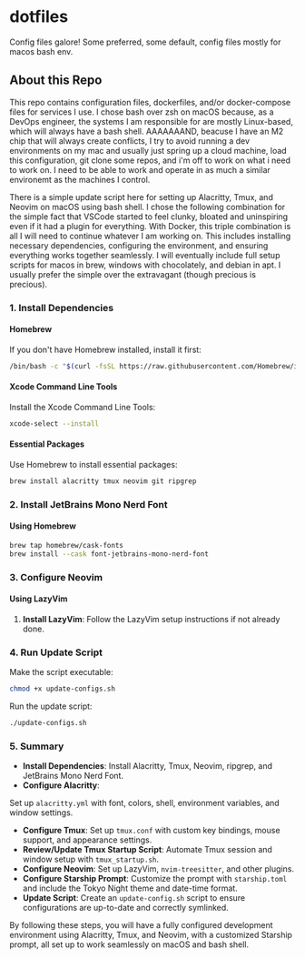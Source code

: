 # dotfiles
Config files galore! Some preferred, some default, config files mostly for macos bash env.

## About this Repo
This repo contains configuration files, dockerfiles, and/or docker-compose files for services I use. I chose bash over zsh on macOS because, as a DevOps engineer, the systems I am responsible for are mostly Linux-based, which will always have a bash shell. AAAAAAAND, beacuse I have an M2 chip that will always create conflicts, I try to avoid running a dev environments on my mac and usually just spring up a cloud machine, load this configuration, git clone some repos, and i'm off to work on what i need to work on. I need to be able to work and operate in as much a similar environemt as the machines I control.

There is a simple update script here for setting up Alacritty, Tmux, and Neovim on macOS using bash shell. I chose the following combination for the simple fact that VSCode started to feel clunky, bloated and uninspiring even if it had a plugin for everything. With Docker, this triple combination is all I will need to continue whatever I am working on. This includes installing necessary dependencies, configuring the environment, and ensuring everything works together seamlessly. I will eventually include full setup scripts for macos in brew, windows with chocolately, and debian in apt.  I usually prefer the simple over the extravagant (though precious is precious).

### **1. Install Dependencies**

#### **Homebrew**

If you don't have Homebrew installed, install it first:

```bash
/bin/bash -c "$(curl -fsSL https://raw.githubusercontent.com/Homebrew/install/HEAD/install.sh)"
```

#### **Xcode Command Line Tools**

Install the Xcode Command Line Tools:

```bash
xcode-select --install
```

#### **Essential Packages**

Use Homebrew to install essential packages:

```bash
brew install alacritty tmux neovim git ripgrep
```

### **2. Install JetBrains Mono Nerd Font**

#### **Using Homebrew**

```bash
brew tap homebrew/cask-fonts
brew install --cask font-jetbrains-mono-nerd-font
```

### **3. Configure Neovim**

#### **Using LazyVim**

1. **Install LazyVim**: Follow the LazyVim setup instructions if not already done.

### **4. Run Update Script**

Make the script executable:

```bash
chmod +x update-configs.sh
```

Run the update script:

```bash
./update-configs.sh
```

### **5. Summary**

- **Install Dependencies**: Install Alacritty, Tmux, Neovim, ripgrep, and JetBrains Mono Nerd Font.
- **Configure Alacritty**:

 Set up `alacritty.yml` with font, colors, shell, environment variables, and window settings.
- **Configure Tmux**: Set up `tmux.conf` with custom key bindings, mouse support, and appearance settings.
- **Review/Update Tmux Startup Script**: Automate Tmux session and window setup with `tmux_startup.sh`.
- **Configure Neovim**: Set up LazyVim, `nvim-treesitter`, and other plugins.
- **Configure Starship Prompt**: Customize the prompt with `starship.toml` and include the Tokyo Night theme and date-time format.
- **Update Script**: Create an `update-config.sh` script to ensure configurations are up-to-date and correctly symlinked.

By following these steps, you will have a fully configured development environment using Alacritty, Tmux, and Neovim, with a customized Starship prompt, all set up to work seamlessly on macOS and bash shell.
